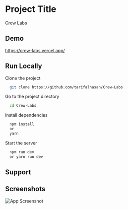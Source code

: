 # Project Title

Crew Labs

## Demo

https://crew-labs.vercel.app/

## Run Locally

Clone the project

```bash
  git clone https://github.com/tarifalhasan/Crew-Labs
```

Go to the project directory

```bash
  cd Crew-Labs
```

Install dependencies

```bash
  npm install
  or
  yarn

```

Start the server

```bash
  npm run dev
  or yarn run dev
```

## Support



## Screenshots

![App Screenshot](https://awesomescreenshot.s3.amazonaws.com/image/2448201/36208717-a1d968f3c206ea3ca5036462472a5f7a.png?X-Amz-Algorithm=AWS4-HMAC-SHA256&X-Amz-Credential=AKIAJSCJQ2NM3XLFPVKA%2F20230117%2Fus-east-1%2Fs3%2Faws4_request&X-Amz-Date=20230117T095309Z&X-Amz-Expires=28800&X-Amz-SignedHeaders=host&X-Amz-Signature=75430e5048171747ed437f2e7de1507c937b6a095dcf0f9fc308965759ce789f)
